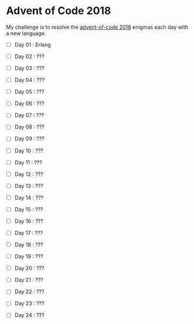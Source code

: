 # Advent of Code 2018

My challenge is to resolve the [advent-of-code 2018](https://adventofcode.com/2018) enigmas each day with a new language.

- [ ] Day 01 : Erlang
- [ ] Day 02 : ???
- [ ] Day 03 : ???
- [ ] Day 04 : ???
- [ ] Day 05 : ???
- [ ] Day 06 : ???
- [ ] Day 07 : ???
- [ ] Day 08 : ???
- [ ] Day 09 : ???
- [ ] Day 10 : ???
- [ ] Day 11 : ???
- [ ] Day 12 : ???
- [ ] Day 13 : ???
- [ ] Day 14 : ???
- [ ] Day 15 : ???
- [ ] Day 16 : ???
- [ ] Day 17 : ???
- [ ] Day 18 : ???
- [ ] Day 19 : ???
- [ ] Day 20 : ???
- [ ] Day 21 : ???
- [ ] Day 22 : ???
- [ ] Day 23 : ???
- [ ] Day 24 : ???

